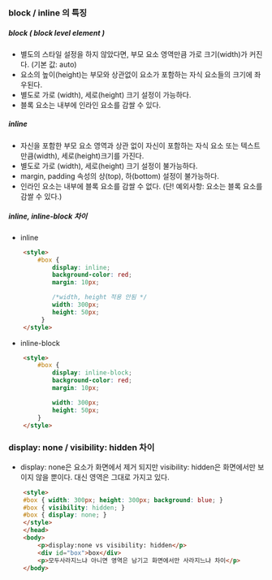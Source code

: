 ### block / inline 의 특징 

##### block ( block level element )
- 별도의 스타일 설정을 하지 않았다면, 부모 요소 영역만큼 가로 크기(width)가 커진다. (기본 값: auto)
- 요소의 높이(height)는 부모와 상관없이 요소가 포함하는 자식 요소들의 크기에 좌우된다.
- 별도로 가로 (width), 세로(height) 크기 설정이 가능하다.
- 블록 요소는 내부에 인라인 요소를 감쌀 수 있다.

##### inline
- 자신을 포함한 부모 요소 영역과 상관 없이 자신이 포함하는 자식 요소 또는 텍스트 만큼(width), 세로(height)크기를 가진다.
- 별도로 가로 (width), 세로(height) 크기 설정이 불가능하다.
- margin, padding 속성의 상(top), 하(bottom) 설정이 불가능하다.
- 인라인 요소는 내부에 블록 요소를 감쌀 수 없다. (단! 예외사항: <a>요소는 블록 요소를 감쌀 수 있다.)

##### inline, inline-block 차이
- inline

```html
	<style>
		#box { 
			display: inline;
			background-color: red;
			margin: 10px;

			/*width, height 적용 안됨 */
			width: 300px; 
			height: 50px; 
		 }
	</style>
```

- inline-block

```html
	<style>
		#box {
			display: inline-block;
			background-color: red;
			margin: 10px;

			width: 300px;
			height: 50px;
		}
	</style>
```

### display: none / visibility: hidden 차이
- display: none은 요소가 화면에서 제거 되지만
visibility: hidden은 화면에서만 보이지 않을 뿐이다.
대신 영역은 그대로 가지고 있다.

```html
	<style>
	#box { width: 300px; height: 300px; background: blue; }
	#box { visibility: hidden; }
	#box { display: none; }
	</style>
	</head>
	<body>
		<p>display:none vs visibility: hidden</p>
		<div id="box">box</div>
		<p>모두사라지느냐 아니면 영역은 남기고 화면에서만 사라지느냐 차이</p>
	</body>
```

